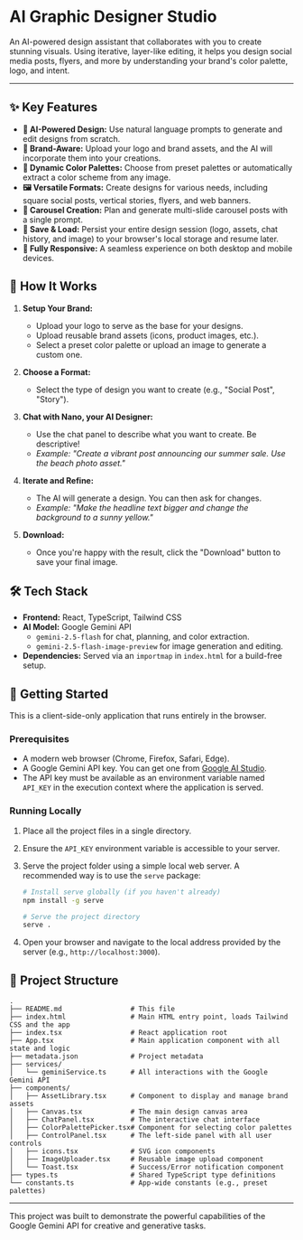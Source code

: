 # AI Graphic Designer Studio

An AI-powered design assistant that collaborates with you to create stunning visuals. Using iterative, layer-like editing, it helps you design social media posts, flyers, and more by understanding your brand's color palette, logo, and intent.

---

## ✨ Key Features

-   **🤖 AI-Powered Design:** Use natural language prompts to generate and edit designs from scratch.
-   **🎨 Brand-Aware:** Upload your logo and brand assets, and the AI will incorporate them into your creations.
-   **🌈 Dynamic Color Palettes:** Choose from preset palettes or automatically extract a color scheme from any image.
-   **🖼️ Versatile Formats:** Create designs for various needs, including square social posts, vertical stories, flyers, and web banners.
-   **🔄 Carousel Creation:** Plan and generate multi-slide carousel posts with a single prompt.
-   **💾 Save & Load:** Persist your entire design session (logo, assets, chat history, and image) to your browser's local storage and resume later.
-   **📱 Fully Responsive:** A seamless experience on both desktop and mobile devices.

## 🚀 How It Works

1.  **Setup Your Brand:**
    -   Upload your logo to serve as the base for your designs.
    -   Upload reusable brand assets (icons, product images, etc.).
    -   Select a preset color palette or upload an image to generate a custom one.

2.  **Choose a Format:**
    -   Select the type of design you want to create (e.g., "Social Post", "Story").

3.  **Chat with Nano, your AI Designer:**
    -   Use the chat panel to describe what you want to create. Be descriptive!
    -   *Example: "Create a vibrant post announcing our summer sale. Use the beach photo asset."*

4.  **Iterate and Refine:**
    -   The AI will generate a design. You can then ask for changes.
    -   *Example: "Make the headline text bigger and change the background to a sunny yellow."*

5.  **Download:**
    -   Once you're happy with the result, click the "Download" button to save your final image.

## 🛠️ Tech Stack

-   **Frontend:** React, TypeScript, Tailwind CSS
-   **AI Model:** Google Gemini API
    -   `gemini-2.5-flash` for chat, planning, and color extraction.
    -   `gemini-2.5-flash-image-preview` for image generation and editing.
-   **Dependencies:** Served via an `importmap` in `index.html` for a build-free setup.

## 🏁 Getting Started

This is a client-side-only application that runs entirely in the browser.

### Prerequisites

-   A modern web browser (Chrome, Firefox, Safari, Edge).
-   A Google Gemini API key. You can get one from [Google AI Studio](https://aistudio.google.com/app/apikey).
-   The API key must be available as an environment variable named `API_KEY` in the execution context where the application is served.

### Running Locally

1.  Place all the project files in a single directory.
2.  Ensure the `API_KEY` environment variable is accessible to your server.
3.  Serve the project folder using a simple local web server. A recommended way is to use the `serve` package:

    ```bash
    # Install serve globally (if you haven't already)
    npm install -g serve

    # Serve the project directory
    serve .
    ```

4.  Open your browser and navigate to the local address provided by the server (e.g., `http://localhost:3000`).

## 📁 Project Structure

```
.
├── README.md                 # This file
├── index.html                # Main HTML entry point, loads Tailwind CSS and the app
├── index.tsx                 # React application root
├── App.tsx                   # Main application component with all state and logic
├── metadata.json             # Project metadata
├── services/
│   └── geminiService.ts      # All interactions with the Google Gemini API
├── components/
│   ├── AssetLibrary.tsx      # Component to display and manage brand assets
│   ├── Canvas.tsx            # The main design canvas area
│   ├── ChatPanel.tsx         # The interactive chat interface
│   ├── ColorPalettePicker.tsx# Component for selecting color palettes
│   ├── ControlPanel.tsx      # The left-side panel with all user controls
│   ├── icons.tsx             # SVG icon components
│   ├── ImageUploader.tsx     # Reusable image upload component
│   └── Toast.tsx             # Success/Error notification component
├── types.ts                  # Shared TypeScript type definitions
└── constants.ts              # App-wide constants (e.g., preset palettes)
```

---

This project was built to demonstrate the powerful capabilities of the Google Gemini API for creative and generative tasks.
